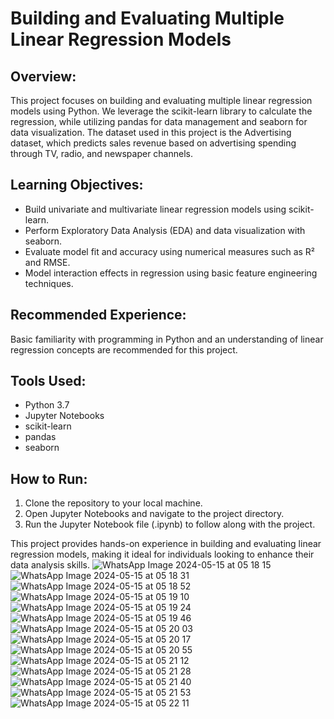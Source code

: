 # Building and Evaluating Multiple Linear Regression Models

## Overview:
This project focuses on building and evaluating multiple linear regression models using Python. We leverage the scikit-learn library to calculate the regression, while utilizing pandas for data management and seaborn for data visualization. The dataset used in this project is the Advertising dataset, which predicts sales revenue based on advertising spending through TV, radio, and newspaper channels.

## Learning Objectives:
- Build univariate and multivariate linear regression models using scikit-learn.
- Perform Exploratory Data Analysis (EDA) and data visualization with seaborn.
- Evaluate model fit and accuracy using numerical measures such as R² and RMSE.
- Model interaction effects in regression using basic feature engineering techniques.

## Recommended Experience:
Basic familiarity with programming in Python and an understanding of linear regression concepts are recommended for this project.

## Tools Used:
- Python 3.7
- Jupyter Notebooks
- scikit-learn
- pandas
- seaborn

## How to Run:
1. Clone the repository to your local machine.
2. Open Jupyter Notebooks and navigate to the project directory.
3. Run the Jupyter Notebook file (.ipynb) to follow along with the project.

This project provides hands-on experience in building and evaluating linear regression models, making it ideal for individuals looking to enhance their data analysis skills.
![WhatsApp Image 2024-05-15 at 05 18 15](https://github.com/vaishnavi-jaishwal/Multiple-Linear-Regression-with-scikit-learn/assets/163410917/37410300-42e3-4af5-a9a2-3cb78604fd4d)
![WhatsApp Image 2024-05-15 at 05 18 31](https://github.com/vaishnavi-jaishwal/Multiple-Linear-Regression-with-scikit-learn/assets/163410917/fd7dd376-fb5d-44d1-b311-648e5f542e6f)
![WhatsApp Image 2024-05-15 at 05 18 52](https://github.com/vaishnavi-jaishwal/Multiple-Linear-Regression-with-scikit-learn/assets/163410917/cbe52d7f-1091-485b-84ae-f885a92c44f2)
![WhatsApp Image 2024-05-15 at 05 19 10](https://github.com/vaishnavi-jaishwal/Multiple-Linear-Regression-with-scikit-learn/assets/163410917/9015f568-64ec-444f-89a7-a7408589813b)
![WhatsApp Image 2024-05-15 at 05 19 24](https://github.com/vaishnavi-jaishwal/Multiple-Linear-Regression-with-scikit-learn/assets/163410917/741b6085-6e21-4c20-a6a8-47969abdba86)
![WhatsApp Image 2024-05-15 at 05 19 46](https://github.com/vaishnavi-jaishwal/Multiple-Linear-Regression-with-scikit-learn/assets/163410917/3e429195-7ac1-4d8a-8dec-3598246c11a7)
![WhatsApp Image 2024-05-15 at 05 20 03](https://github.com/vaishnavi-jaishwal/Multiple-Linear-Regression-with-scikit-learn/assets/163410917/d8b6d67b-cda0-4e35-8279-d0ef2b92e8fb)
![WhatsApp Image 2024-05-15 at 05 20 17](https://github.com/vaishnavi-jaishwal/Multiple-Linear-Regression-with-scikit-learn/assets/163410917/7b1a2a7e-90fb-4182-a994-d5e2c9e56881)
![WhatsApp Image 2024-05-15 at 05 20 55](https://github.com/vaishnavi-jaishwal/Multiple-Linear-Regression-with-scikit-learn/assets/163410917/0268a9d6-7a1a-4088-ac4b-35880c41bbce)
![WhatsApp Image 2024-05-15 at 05 21 12](https://github.com/vaishnavi-jaishwal/Multiple-Linear-Regression-with-scikit-learn/assets/163410917/b808a137-0b94-44bf-b33d-31c7d15939cf)
![WhatsApp Image 2024-05-15 at 05 21 28](https://github.com/vaishnavi-jaishwal/Multiple-Linear-Regression-with-scikit-learn/assets/163410917/0f64e1e3-6bd4-416d-89e4-146be95b8bfa)
![WhatsApp Image 2024-05-15 at 05 21 40](https://github.com/vaishnavi-jaishwal/Multiple-Linear-Regression-with-scikit-learn/assets/163410917/2c29d8da-9166-43ba-b824-acdb01da8d5c)
![WhatsApp Image 2024-05-15 at 05 21 53](https://github.com/vaishnavi-jaishwal/Multiple-Linear-Regression-with-scikit-learn/assets/163410917/d9913d84-57e1-4a99-b25b-cbbd23d735da)
![WhatsApp Image 2024-05-15 at 05 22 11](https://github.com/vaishnavi-jaishwal/Multiple-Linear-Regression-with-scikit-learn/assets/163410917/fc7c14bb-9dac-460f-8464-ef41a8e96360)


